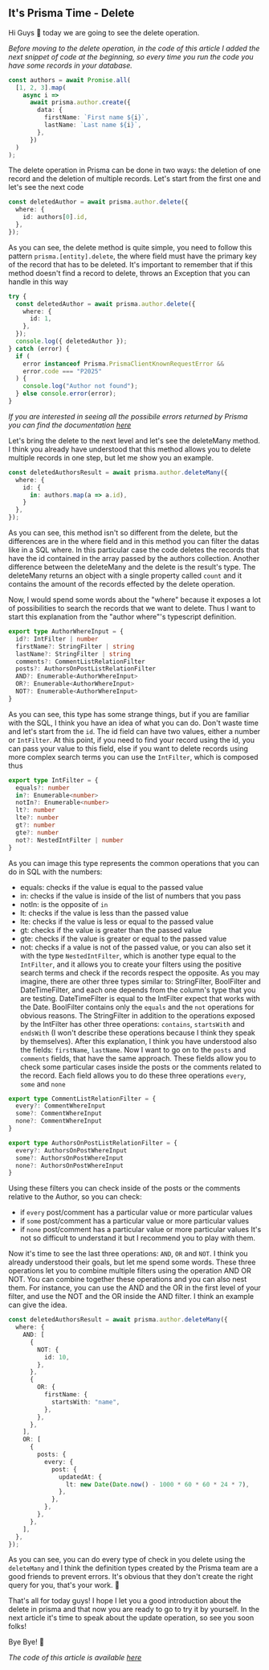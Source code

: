 ## It's Prisma Time - Delete

Hi Guys 👋 
today we are going to see the delete operation.

_Before moving to the delete operation, in the code of this article I added the next snippet of code at the beginning, so every time you run the code you have some records in your database._
```ts
const authors = await Promise.all(
  [1, 2, 3].map(
    async i =>
      await prisma.author.create({
        data: {
          firstName: `First name ${i}`,
          lastName: `Last name ${i}`,
        },
      })
  )
);
```

The delete operation in Prisma can be done in two ways: the deletion of one record and the deletion of multiple records.
Let's start from the first one and let's see the next code
```ts
const deletedAuthor = await prisma.author.delete({
  where: {
    id: authors[0].id,
  },
});
```
As you can see, the delete method is quite simple, you need to follow this pattern `prisma.[entity].delete`, the where field must have the primary key of the record that has to be deleted.
It's important to remember that if this method doesn't find a record to delete, throws an Exception that you can handle in this way
```ts
try {
  const deletedAuthor = await prisma.author.delete({
    where: {
      id: 1,
    },
  });
  console.log({ deletedAuthor });
} catch (error) {
  if (
    error instanceof Prisma.PrismaClientKnownRequestError &&
    error.code === "P2025"
  ) {
    console.log("Author not found");
  } else console.error(error);
}
```
_If you are interested in seeing all the possibile errors returned by Prisma you can find the documentation [here](https://www.prisma.io/docs/reference/api-reference/error-reference)_

Let's bring the delete to the next level and let's see the deleteMany method. 
I think you already have understood that this method allows you to delete multiple records in one step, but let me show you an example.
```ts
const deletedAuthorsResult = await prisma.author.deleteMany({
  where: {
    id: {
      in: authors.map(a => a.id),
    }
  },
});
```
As you can see, this method isn't so different from the delete, but the differences are in the where field and in this method you can filter the datas like in a SQL where.
In this particular case the code deletes the records that have the id contained in the array passed by the authors collection.
Another difference between the deleteMany and the delete is the result's type. The deleteMany returns an object with a single property called `count` and it contains the amount of the records effected by the delete operation.

Now, I would spend some words about the "where" because it exposes a lot of possibilities to search the records that we want to delete.
Thus I want to start this explanation from the "author where"'s typescript definition.
```ts
export type AuthorWhereInput = {
  id?: IntFilter | number
  firstName?: StringFilter | string
  lastName?: StringFilter | string
  comments?: CommentListRelationFilter
  posts?: AuthorsOnPostListRelationFilter
  AND?: Enumerable<AuthorWhereInput>
  OR?: Enumerable<AuthorWhereInput>
  NOT?: Enumerable<AuthorWhereInput>
}
```
As you can see, this type has some strange things, but if you are familiar with the SQL, I think you have an idea of what you can do.
Don't waste time and let's start from the `id`.
The id field can have two values, either a number or `IntFilter`. At this point, if you need to find your record using the id, you can pass your value to this field, else if you want to delete records using more complex search terms you can use the `IntFilter`, which is composed thus
```ts
export type IntFilter = {
  equals?: number
  in?: Enumerable<number>
  notIn?: Enumerable<number>
  lt?: number
  lte?: number
  gt?: number
  gte?: number
  not?: NestedIntFilter | number
}
```
As you can image this type represents the common operations that you can do in SQL with the numbers:
- equals: checks if the value is equal to the passed value
- in: checks if the value is inside of the list of numbers that you pass
- notIn: is the opposite of `in`
- lt: checks if the value is less than the passed value
- lte: checks if the value is less or equal to the passed value  
- gt: checks if the value is greater than the passed value
- gte: checks if the value is greater or equal to the passed value 
- not: checks if a value is not of the passed value, or you can also set it with the type `NestedIntFilter`, which is another type equal to the `IntFilter`, and it allows you to create your filters using the positive search terms and check if the records respect the opposite.
As you may imagine, there are other three types similar to: StringFilter, BoolFilter and DateTimeFilter, and each one depends from the column's type that you are testing.
DateTimeFilter is equal to the IntFilter expect that works 
with the Date. BoolFilter contains only the `equals` and the `not` operations for obvious reasons. The StringFilter in addition to the operations exposed by the IntFilter has other three operations: `contains`, `startsWith` and `endsWith` (I won't describe these operations because I think they speak by themselves).
After this explanation, I think you have understood also the fields: `firstName`, `lastName`. 
Now I want to go on to the `posts` and `comments` fields, that have the same approach.
These fields allow you to check some particular cases inside the posts or the comments related to the record. Each field allows you to do these three operations `every`, `some` and `none`
```ts
export type CommentListRelationFilter = {
  every?: CommentWhereInput
  some?: CommentWhereInput
  none?: CommentWhereInput
}

export type AuthorsOnPostListRelationFilter = {
  every?: AuthorsOnPostWhereInput
  some?: AuthorsOnPostWhereInput
  none?: AuthorsOnPostWhereInput
}
```
Using these filters you can check inside of the posts or the comments relative to the Author, so you can check:
- if `every` post/comment has a particular value or more particular values
- if `some` post/comment has a particular value or more particular values
- if `none` post/comment has a particular value or more particular values
It's not so difficult to understand it but I recommend you to play with them.

Now it's time to see the last three operations: `AND`, `OR` and `NOT`.
I think you already understood their goals, but let me spend some words.
These three operations let you to combine multiple filters using the operation AND OR NOT. You can combine together these operations and you can also nest them. For instance, you can use the AND and the OR in the first level of your filter, and use the NOT and the OR inside the AND filter.
I think an example can give the idea.
```ts
const deletedAuthorsResult = await prisma.author.deleteMany({
  where: {
    AND: [
      {
        NOT: {
          id: 10,
        },
      },
      {
        OR: {
          firstName: {
            startsWith: "name",
          },
        },
      },
    ],
    OR: [
      {
        posts: {
          every: {
            post: {
              updatedAt: {
                lt: new Date(Date.now() - 1000 * 60 * 60 * 24 * 7),
              },
            },
          },
        },
      },
    ],
  },
});
```
As you can see, you can do every type of check in you delete using the `deleteMany` and I think the definition types created by the Prisma team are a good friends to prevent errors. It's obvious that they don't create the right query for you, that's your work. 💪

That's all for today guys!
I hope I let you a good introduction about the delete in prisma and that now you are ready to go to try it by yourself.
In the next article it's time to speak about the update operation, so see you soon folks!

Bye Bye! 👋 

_The code of this article is available [here](https://github.com/Puppo/it-s-prisma-time/tree/07-delete)_